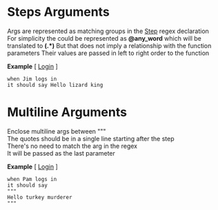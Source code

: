 # Steps Arguments

Args are represented as matching groups in the [Step](https://github.com/limadelic/contextual/blob/master/docs/Steps.md) regex declaration  
For simplicity the could be represented as **@any_word** which will be translated to **(.*)**
But that does not imply a relationship with the function parameters
Their values are passed in left to right order to the function

**Example** [ [Login](https://github.com/limadelic/contextual/blob/master/docs/src/login.coffee) ]
```
when Jim logs in  
it should say Hello lizard king  
```

# Multiline Arguments

Enclose multiline args between """  
The quotes should be in a single line starting after the step  
There's no need to match the arg in the regex  
It will be passed as the last parameter

**Example** [ [Login](https://github.com/limadelic/contextual/blob/master/docs/src/login.coffee) ]
```
when Pam logs in  
it should say  
"""  
Hello turkey murderer  
"""  
```
